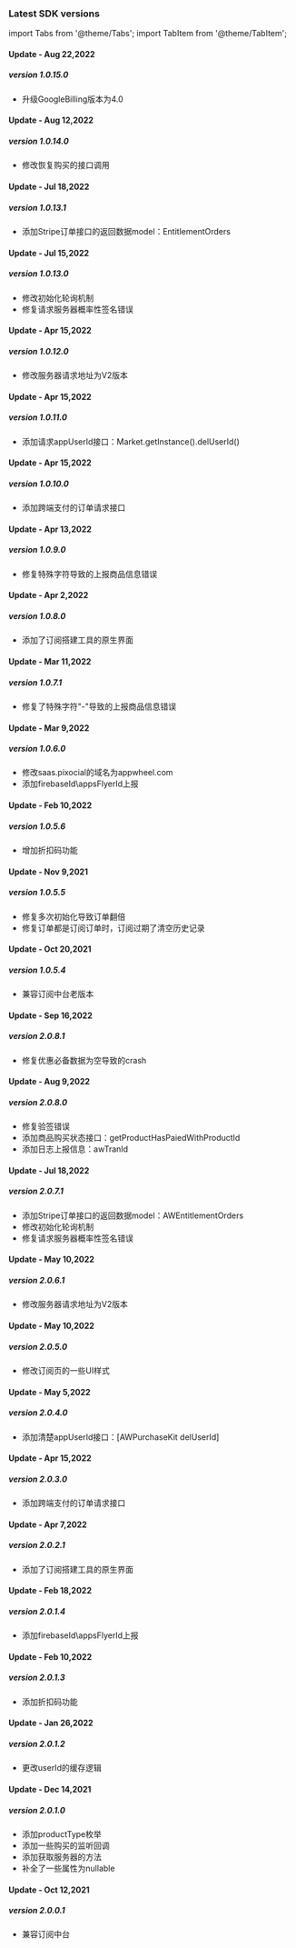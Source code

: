 
### Latest SDK versions


import Tabs from '@theme/Tabs';
import TabItem from '@theme/TabItem';

<Tabs>
<TabItem value="Android" label="Android" default>

#### Update - Aug 22,2022
##### version 1.0.15.0
- 升级GoogleBilling版本为4.0

#### Update - Aug 12,2022
##### version 1.0.14.0
- 修改恢复购买的接口调用

#### Update - Jul 18,2022
##### version 1.0.13.1
- 添加Stripe订单接口的返回数据model：EntitlementOrders

#### Update - Jul 15,2022
##### version 1.0.13.0
- 修改初始化轮询机制
- 修复请求服务器概率性签名错误

#### Update - Apr 15,2022
##### version 1.0.12.0
- 修改服务器请求地址为V2版本


#### Update - Apr 15,2022
##### version 1.0.11.0
- 添加请求appUserId接口：Market.getInstance().delUserId()

#### Update - Apr 15,2022
##### version 1.0.10.0
- 添加跨端支付的订单请求接口


#### Update - Apr 13,2022
##### version 1.0.9.0
- 修复特殊字符导致的上报商品信息错误

#### Update - Apr 2,2022
##### version 1.0.8.0
- 添加了订阅搭建工具的原生界面

#### Update - Mar 11,2022
##### version 1.0.7.1
- 修复了特殊字符"-"导致的上报商品信息错误

#### Update - Mar 9,2022
##### version 1.0.6.0
- 修改saas.pixocial的域名为appwheel.com
- 添加firebaseId\appsFlyerId上报


#### Update - Feb 10,2022
##### version 1.0.5.6
- 增加折扣码功能

#### Update - Nov 9,2021
##### version 1.0.5.5
- 修复多次初始化导致订单翻倍
- 修复订单都是订阅订单时，订阅过期了清空历史记录

#### Update - Oct 20,2021
##### version 1.0.5.4
- 兼容订阅中台老版本

</TabItem>


<TabItem value="iOS" label="iOS">

#### Update - Sep 16,2022
##### version 2.0.8.1
- 修复优惠必备数据为空导致的crash

#### Update - Aug 9,2022
##### version 2.0.8.0
- 修复验签错误
- 添加商品购买状态接口：getProductHasPaiedWithProductId
- 添加日志上报信息：awTranId

#### Update - Jul 18,2022
##### version 2.0.7.1
- 添加Stripe订单接口的返回数据model：AWEntitlementOrders
- 修改初始化轮询机制
- 修复请求服务器概率性签名错误


#### Update - May 10,2022
##### version 2.0.6.1
- 修改服务器请求地址为V2版本

#### Update - May 10,2022
##### version 2.0.5.0
- 修改订阅页的一些UI样式

#### Update - May 5,2022
##### version 2.0.4.0
- 添加清楚appUserId接口：[AWPurchaseKit delUserId]

#### Update - Apr 15,2022
##### version 2.0.3.0
- 添加跨端支付的订单请求接口

#### Update - Apr 7,2022
##### version 2.0.2.1
- 添加了订阅搭建工具的原生界面

#### Update - Feb 18,2022
##### version 2.0.1.4
- 添加firebaseId\appsFlyerId上报

#### Update - Feb 10,2022
##### version 2.0.1.3
- 添加折扣码功能

#### Update - Jan 26,2022
##### version 2.0.1.2
- 更改userId的缓存逻辑

#### Update - Dec 14,2021
##### version 2.0.1.0
- 添加productType枚举
- 添加一些购买的监听回调
- 添加获取服务器的方法
- 补全了一些属性为nullable

#### Update - Oct 12,2021
##### version 2.0.0.1
- 兼容订阅中台

</TabItem>

</Tabs>
